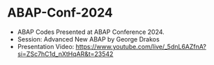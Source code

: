 # ABAP-Conf-2024
* ABAP Codes Presented at ABAP Conference 2024.<br/>
* Session: Advanced New ABAP by George Drakos<br/>
* Presentation Video: https://www.youtube.com/live/_5dnL6AZfnA?si=ZSc7hC1d_nXtHqAR&t=23542<br/>

